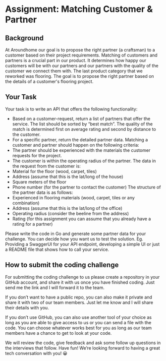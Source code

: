 # Assignment: Matching Customer & Partner

## Background

At Aroundhome our goal is to propose the right partner (a craftsman) to a customer based
on their project requirements. Matching of customers and partners is a crucial part in our
product. It determines how happy our customers will be with our partners and our partners
with the quality of the customer we connect them with.
The last product category that we reworked was flooring. The goal is to propose the right
partner based on the details of a customer's flooring project.

## Your Task

Your task is to write an API that offers the following functionality:
- Based on a customer-request, return a list of partners that offer the service. The list
should be sorted by “best match”. The quality of the match is determined first on
average rating and second by distance to the customer.
- For a specific partner, return the detailed partner data.
Matching a customer and partner should happen on the following criteria:
- The partner should be experienced with the materials the customer requests for the
project.
- The customer is within the operating radius of the partner.
The data in the request from the customer is:
- Material for the floor (wood, carpet, tiles)
- Address (assume that this is the lat/long of the house)
- Square meters of the floor
- Phone number (for the partner to contact the customer)
The structure of the partner data is as follows:
- Experienced in flooring materials (wood, carpet, tiles or any combination)
- Address (assume that this is the lat/long of the office)
- Operating radius (consider the beeline from the address)
- Rating (for this assignment you can assume that you already have a rating for a partner)

Please write the code in Go and generate some partner data for your challenge.
You can decide how you want us to test the solution. Eg. Providing a SwaggerUI for your API
endpoint, developing a simple UI or just a README file that shows how to call your service.

## How to submit the coding challenge

For submitting the coding challenge to us please create a repository in your GitHub account,
and share it with us once you have finished coding. Just send me the link and I will forward it
to the team.

If you don’t want to have a public repo, you can also make it private and share it with two of
our team members. Just let me know and I will share their details with you.

If you don’t use GitHub, you can also use another tool of your choice as long as you are able
to give access to us or you can send a file with the code. You can choose whatever works
best for you as long as our team members have a chance to get to look at your code.

We will review the code, give feedback and ask some follow up questions in the interviews
that follow. Have fun! We’re looking forward to having a great tech conversation with you! 😀